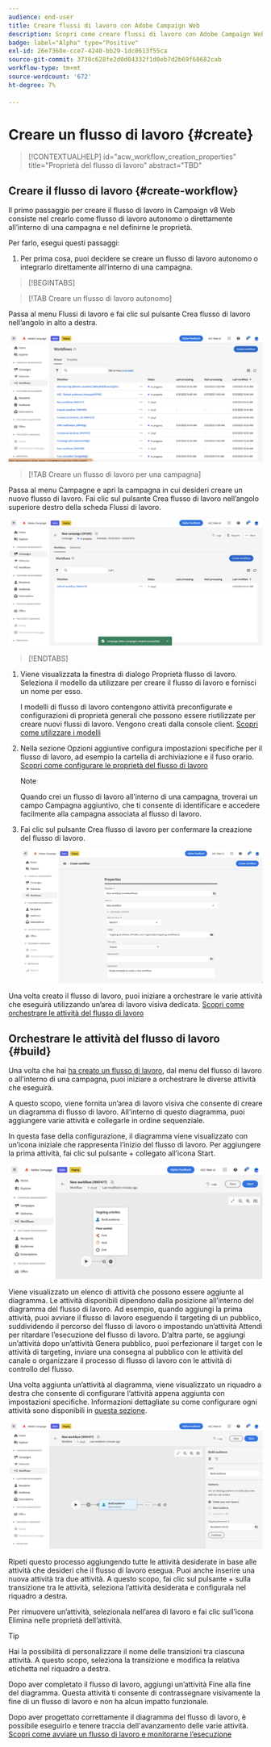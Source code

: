 ```yaml
---
audience: end-user
title: Creare flussi di lavoro con Adobe Campaign Web
description: Scopri come creare flussi di lavoro con Adobe Campaign Web
badge: label="Alpha" type="Positive"
exl-id: 26e7360e-cce7-4240-bb29-1dc8613f55ca
source-git-commit: 3730c628fe2d0d04332f1d0eb7d2b69f60682cab
workflow-type: tm+mt
source-wordcount: '672'
ht-degree: 7%

---
```



# Creare un flusso di lavoro {#create}

>[!CONTEXTUALHELP]
>id="acw_workflow_creation_properties"
>title="Proprietà del flusso di lavoro"
>abstract="TBD"

## Creare il flusso di lavoro {#create-workflow}

Il primo passaggio per creare il flusso di lavoro in Campaign v8 Web consiste nel crearlo come flusso di lavoro autonomo o direttamente all’interno di una campagna e nel definirne le proprietà.

Per farlo, esegui questi passaggi:

1. Per prima cosa, puoi decidere se creare un flusso di lavoro autonomo o integrarlo direttamente all’interno di una campagna.

>[!BEGINTABS]

>[!TAB Creare un flusso di lavoro autonomo]

Passa al menu Flussi di lavoro e fai clic sul pulsante Crea flusso di lavoro nell’angolo in alto a destra.

![](assets/workflow-create-standalone.png)

>[!TAB Creare un flusso di lavoro per una campagna]

Passa al menu Campagne e apri la campagna in cui desideri creare un nuovo flusso di lavoro. Fai clic sul pulsante Crea flusso di lavoro nell’angolo superiore destro della scheda Flussi di lavoro.

![](assets/workflow-create-campaign.png)

>[!ENDTABS]

1. Viene visualizzata la finestra di dialogo Proprietà flusso di lavoro. Seleziona il modello da utilizzare per creare il flusso di lavoro e fornisci un nome per esso.

   I modelli di flusso di lavoro contengono attività preconfigurate e configurazioni di proprietà generali che possono essere riutilizzate per creare nuovi flussi di lavoro. Vengono creati dalla console client. [Scopri come utilizzare i modelli](https://experienceleague.adobe.com/docs/campaign/automation/workflows/introduction/build-a-workflow.html#workflow-templates)

1. Nella sezione Opzioni aggiuntive configura impostazioni specifiche per il flusso di lavoro, ad esempio la cartella di archiviazione e il fuso orario. [Scopri come configurare le proprietà del flusso di lavoro](workflow-settings.md)

   >[!NOTE]
   >
   >Quando crei un flusso di lavoro all’interno di una campagna, troverai un campo Campagna aggiuntivo, che ti consente di identificare e accedere facilmente alla campagna associata al flusso di lavoro.

1. Fai clic sul pulsante Crea flusso di lavoro per confermare la creazione del flusso di lavoro.

   ![](assets/workflow-create.png)

Una volta creato il flusso di lavoro, puoi iniziare a orchestrare le varie attività che eseguirà utilizzando un’area di lavoro visiva dedicata. [Scopri come orchestrare le attività del flusso di lavoro](#build)

## Orchestrare le attività del flusso di lavoro {#build}

Una volta che hai [ha creato un flusso di lavoro](create-workflow.md), dal menu del flusso di lavoro o all’interno di una campagna, puoi iniziare a orchestrare le diverse attività che eseguirà.

A questo scopo, viene fornita un’area di lavoro visiva che consente di creare un diagramma di flusso di lavoro. All’interno di questo diagramma, puoi aggiungere varie attività e collegarle in ordine sequenziale.

In questa fase della configurazione, il diagramma viene visualizzato con un’icona iniziale che rappresenta l’inizio del flusso di lavoro. Per aggiungere la prima attività, fai clic sul pulsante + collegato all’icona Start.

![](assets/workflow-start.png)

Viene visualizzato un elenco di attività che possono essere aggiunte al diagramma. Le attività disponibili dipendono dalla posizione all’interno del diagramma del flusso di lavoro. Ad esempio, quando aggiungi la prima attività, puoi avviare il flusso di lavoro eseguendo il targeting di un pubblico, suddividendo il percorso del flusso di lavoro o impostando un’attività Attendi per ritardare l’esecuzione del flusso di lavoro. D’altra parte, se aggiungi un’attività dopo un’attività Genera pubblico, puoi perfezionare il target con le attività di targeting, inviare una consegna al pubblico con le attività del canale o organizzare il processo di flusso di lavoro con le attività di controllo del flusso.

Una volta aggiunta un’attività al diagramma, viene visualizzato un riquadro a destra che consente di configurare l’attività appena aggiunta con impostazioni specifiche. Informazioni dettagliate su come configurare ogni attività sono disponibili in [questa sezione](workflow-activities.md).

![](assets/workflow-configure-activities.png)

Ripeti questo processo aggiungendo tutte le attività desiderate in base alle attività che desideri che il flusso di lavoro esegua. Puoi anche inserire una nuova attività tra due attività. A questo scopo, fai clic sul pulsante + sulla transizione tra le attività, seleziona l’attività desiderata e configurala nel riquadro a destra.

Per rimuovere un’attività, selezionala nell’area di lavoro e fai clic sull’icona Elimina nelle proprietà dell’attività.

>[!TIP]
>
>Hai la possibilità di personalizzare il nome delle transizioni tra ciascuna attività. A questo scopo, seleziona la transizione e modifica la relativa etichetta nel riquadro a destra.

Dopo aver completato il flusso di lavoro, aggiungi un’attività Fine alla fine del diagramma. Questa attività ti consente di contrassegnare visivamente la fine di un flusso di lavoro e non ha alcun impatto funzionale.

Dopo aver progettato correttamente il diagramma del flusso di lavoro, è possibile eseguirlo e tenere traccia dell&#39;avanzamento delle varie attività. [Scopri come avviare un flusso di lavoro e monitorarne l’esecuzione](start-monitor-workflows.md)
